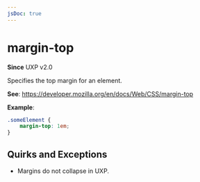 ```yaml
---
jsDoc: true
---
```

# margin-top

**Since**  UXP v2.0

Specifies the top margin for an element.

**See**: https://developer.mozilla.org/en/docs/Web/CSS/margin-top

**Example**:

```css
.someElement {
    margin-top: 1em;
}
```

## Quirks and Exceptions

* Margins do not collapse in UXP.